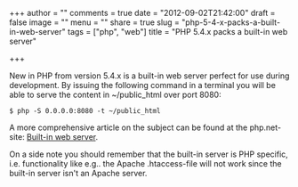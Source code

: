 +++
author = ""
comments = true
date = "2012-09-02T21:42:00"
draft = false
image = ""
menu = ""
share = true
slug = "php-5-4-x-packs-a-built-in-web-server"
tags = ["php", "web"]
title = "PHP 5.4.x packs a built-in web server"

+++

New in PHP from version 5.4.x is a built-in web server perfect for use during development. By issuing the following command in a terminal you will be able to serve the content in ~/public_html over port 8080:

    $ php -S 0.0.0.0:8080 -t ~/public_html

A more comprehensive article on the subject can be found at the php.net-site: [Built-in web server](http://php.net/manual/en/features.commandline.webserver.php).

On a side note you should remember that the built-in server is PHP specific, i.e. functionality like e.g.. the Apache .htaccess-file will not work since the built-in server isn't an Apache server.
